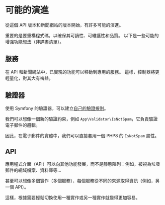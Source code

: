 # 可能的演進

從這個 API 版本和新聞網站的版本開始，有許多可能的演進。

重要的是要重構程式碼，以確保其可讀性、可維護性和品質。 以下是一些可能的增強功能想法（非詳盡清單）。

## 服務

在 API 和新聞網站中，已實現的功能可以移動到專用的服務。 這樣，控制器將更輕量化，對其大有裨益。

## 驗證器

使用 Symfony 的驗證器，可以建立[自己的驗證規則](https://symfony.com/doc/5.4/validation/custom_constraint.html)。

我們可以想像一個新的驗證約束，例如 `App\Validator\IsNotSpam`，它負責驗證電子郵件的邏輯。

因此，在電子郵件的實體中，我們可以直接套用一個 PHP8 的 `IsNotSpam` 屬性。

## API

應用程式介面（API）可以向其他功能發展，而不是靜態陣列：例如，被視為垃圾郵件的網域檔案、資料庫等...

甚至可以想像多個實作（多個服務），每個服務從不同的來源取得資訊（例如，另一個 API）。

這樣，根據需要輕鬆切換使用一種實作或另一種實作就變得更加容易。
